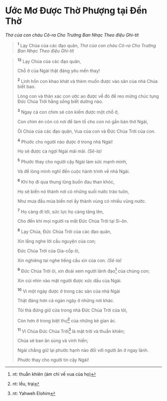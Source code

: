 # Ước Mơ Ðược Thờ Phượng tại Ðền Thờ
*Thơ của con cháu Cô-ra Cho Trưởng Ban Nhạc Theo điệu Ghi-tít*

> <sup><b>1</b></sup> Lạy Chúa của các đạo quân,
> *Thơ của con cháu Cô-ra Cho Trưởng Ban Nhạc Theo điệu Ghi-tít*

> <sup><b>12</b></sup> Lạy Chúa của các đạo quân,
> 
> Chỗ ở của Ngài thật đáng yêu mến thay!
> 
> <sup><b>2</b></sup> Linh hồn con khao khát và thèm muốn được vào sân của nhà Chúa biết bao.
> 
> Lòng con và thân xác con ước ao được về đó để reo mừng chúc tụng Ðức Chúa Trời hằng sống biết dường nào.
>
> <sup><b>3</b></sup> Ngay cả con chim sẻ còn kiếm được một chỗ ở,
> 
> Con chim én còn có nơi để làm tổ cho con nó gần bàn thờ Ngài,
> 
> Ôi Chúa của các đạo quân, Vua của con và Ðức Chúa Trời của con.
> 
> <sup><b>4</b></sup> Phước cho người nào được ở trong nhà Ngài!
> 
> Họ sẽ được ca ngợi Ngài mãi mãi. *(Sê-la)*
>
> <sup><b>5</b></sup> Phước thay cho người cậy Ngài làm sức mạnh mình,
> 
> Và để lòng mình nghĩ đến cuộc hành trình về nhà Ngài.
> 
> <sup><b>6</b></sup> Khi họ đi qua thung lũng buồn đau than khóc,
> 
> Họ sẽ biến nó thành nơi có những suối nước trào tuôn,
> 
> Như mưa đầu mùa biến nơi ấy thành vùng có nhiều vũng nước.
> 
> <sup><b>7</b></sup> Họ càng đi tới, sức lực họ càng tăng lên,
> 
> Cho đến khi mọi người ra mắt Ðức Chúa Trời tại Si-ôn.
>
> <sup><b>8</b></sup> Lạy Chúa, Ðức Chúa Trời của các đạo quân,
> 
> Xin lắng nghe lời cầu nguyện của con;
> 
> Ðức Chúa Trời của Gia-cốp ôi,
> 
> Xin nghiêng tai nghe tiếng cầu xin của con. *(Sê-la)*
> 
> <sup><b>9</b></sup> Ðức Chúa Trời ôi, xin đoái xem người lãnh đạo[^1-83f50cf4-86bb-43c1-9929-c8ab9b0e705d] của chúng con;
> 
> Xin cúi nhìn vào mặt người được xức dầu của Ngài.
>
> <sup><b>10</b></sup> Vì một ngày được ở trong các sân của nhà Ngài
> 
> Thật đáng hơn cả ngàn ngày ở những nơi khác.
> 
> Tôi thà đứng giữ cửa trong nhà Ðức Chúa Trời của tôi,
> 
> Còn hơn ở trong biệt thự[^2-83f50cf4-86bb-43c1-9929-c8ab9b0e705d] của những kẻ gian ác.
>
> <sup><b>11</b></sup> Vì Chúa Ðức Chúa Trời[^3-83f50cf4-86bb-43c1-9929-c8ab9b0e705d] là mặt trời và thuẫn khiên;
> 
> Chúa sẽ ban ân sủng và vinh hiển;
> 
> Ngài chẳng giữ lại phước hạnh nào đối với người ăn ở ngay lành.
> 
> Phước thay cho người tin cậy Ngài!

[^1-83f50cf4-86bb-43c1-9929-c8ab9b0e705d]: nt: thuẫn khiên (ám chỉ về vua của họ)
[^2-83f50cf4-86bb-43c1-9929-c8ab9b0e705d]: nt: lều, trại
[^3-83f50cf4-86bb-43c1-9929-c8ab9b0e705d]: nt: Yahweh Elohim